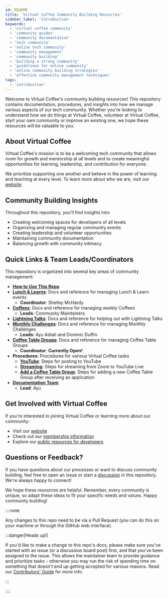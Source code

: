 ```yaml
---
id: README
title: 'Virtual Coffee Community Building Resources'
sidebar_label: 'Introduction'
keywords:
  - 'virtual coffee community'
  - 'community guides'
  - 'community documentation'
  - 'tech community'
  - 'online tech community'
  - 'community management'
  - 'community building'
  - 'building a strong community'
  - 'guidelines for online community'
  - 'online community building strategies'
  - 'effective community management techniques'
tags:
  - 'introduction'
---
```


Welcome to Virtual Coffee's community building resources! This repository contains documentation, procedures, and insights into how we manage various aspects of our tech community. Whether you're looking to understand how we do things at Virtual Coffee, volunteer at Virtual Coffee, start your own community or improve an existing one, we hope these resources will be valuable to you.

## About Virtual Coffee

Virtual Coffee's mission is to be a welcoming tech community that allows room for growth and mentorship at all levels and to create meaningful opportunities for learning, leadership, and contribution for everyone.

We prioritize supporting one another and believe in the power of learning and teaching at every level. To learn more about who we are, visit our [website](https://virtualcoffee.io/about).

## Community Building Insights

Throughout this repository, you'll find insights into:

- Creating welcoming spaces for developers of all levels
- Organizing and managing regular community events
- Creating leadership and volunteer opportunities
- Maintaining community documentation
- Balancing growth with community intimacy

## Quick Links & Team Leads/Coordinators

This repository is organized into several key areas of community management:

- **[How to Use This Repo](#how-to-use-this-repo)**
- **[Lunch & Learns](./lunch-and-learns/)**: Docs and reference for managing Lunch & Learn events
  - **Coordinator**: Shelley McHardy
- **[Coffees](./coffees)**: Docs and reference for managing weekly Coffees
  - **Leads**: Community Maintainers
- **[Lightning Talks](./lightning-talks)**: Docs and reference for helping out with Lightning Talks
- **[Monthly Challenges](./monthly-challenges)**: Docs and reference for managing Monthly Challenges
  - **Leads**: Ayu Adiati and Dominic Duffin
- **[Coffee Table Groups](./coffee-table-groups)**: Docs and reference for managing Coffee Table Groups
  - **Coordinator**: **Currently Open!**
- **Procedures**: Procedures for various Virtual Coffee tasks
  - **[YouTube](./procedures/av/youtube.md)**: Steps for posting to YouTube
  - **[Streaming](./procedures/av/streaming.md)**: Steps for streaming from Zoom to YouTube Live
  - **[Add a Coffee Table Group](./procedures/new-coffee-table-group/add-coffee-table-group.md)**: Steps for adding a new Coffee Table Group after receiving an application
- **[Documentation Team](./community-roles/team-leads-and-coordinators.md#documentation-team-lead)**
  - **Lead**: Ayu

## Get Involved with Virtual Coffee

If you're interested in joining Virtual Coffee or learning more about our community:

- Visit our [website](https://virtualcoffee.io)
- Check out our [membership information](https://virtualcoffee.io/join)
- Explore our [public resources for developers](https://virtualcoffee.io/resources)

## Questions or Feedback?

If you have questions about our processes or want to discuss community building, feel free to open an issue or start a [discussion](https://github.com/Virtual-Coffee/VC-Community-Docs/discussions) in this repository. We're always happy to connect!

We hope these resources are helpful. Remember, every community is unique, so adapt these ideas to fit your specific needs and values. Happy community building!

::::note

Any changes to this repo need to be via a Pull Request (you can do this on your machine or through the GitHub web interface).

:::danger[Heads up!]

If you'd like to make a change to this repo's docs, please make sure you've started with an issue (or a discussion board post) first, and that you've been assigned to the issue. This allows the maintainer team to provide guidance and prioritize tasks - otherwise you may run the risk of spending time on something that doesn't end up getting accepted for various reasons. Read our [Contributors' Guide](https://github.com/Virtual-Coffee/VC-Community-Docs/blob/main/CONTRIBUTING.md) for more info.

:::

::::
